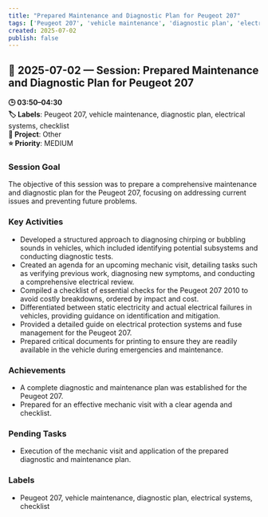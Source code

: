 ```yaml
---
title: "Prepared Maintenance and Diagnostic Plan for Peugeot 207"
tags: ['Peugeot 207', 'vehicle maintenance', 'diagnostic plan', 'electrical systems', 'checklist']
created: 2025-07-02
publish: false
---
```


## 📅 2025-07-02 — Session: Prepared Maintenance and Diagnostic Plan for Peugeot 207

**🕒 03:50–04:30**  
**🏷️ Labels**: Peugeot 207, vehicle maintenance, diagnostic plan, electrical systems, checklist  
**📂 Project**: Other  
**⭐ Priority**: MEDIUM  


### Session Goal
The objective of this session was to prepare a comprehensive maintenance and diagnostic plan for the Peugeot 207, focusing on addressing current issues and preventing future problems.

### Key Activities
- Developed a structured approach to diagnosing chirping or bubbling sounds in vehicles, which included identifying potential subsystems and conducting diagnostic tests.
- Created an agenda for an upcoming mechanic visit, detailing tasks such as verifying previous work, diagnosing new symptoms, and conducting a comprehensive electrical review.
- Compiled a checklist of essential checks for the Peugeot 207 2010 to avoid costly breakdowns, ordered by impact and cost.
- Differentiated between static electricity and actual electrical failures in vehicles, providing guidance on identification and mitigation.
- Provided a detailed guide on electrical protection systems and fuse management for the Peugeot 207.
- Prepared critical documents for printing to ensure they are readily available in the vehicle during emergencies and maintenance.

### Achievements
- A complete diagnostic and maintenance plan was established for the Peugeot 207.
- Prepared for an effective mechanic visit with a clear agenda and checklist.

### Pending Tasks
- Execution of the mechanic visit and application of the prepared diagnostic and maintenance plan.

### Labels
- Peugeot 207, vehicle maintenance, diagnostic plan, electrical systems, checklist
